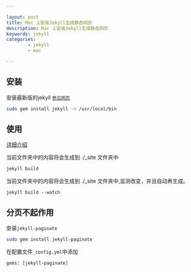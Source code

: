 ```yaml
---

layout: post
title: Mac 上安装Jekyll生成静态网页
description: Mac 上安装Jekyll生成静态网页
keywords: jekyll
categories: 
        - jekyll
        - mac

---
```


## 安装

安装最新版的jekyll [`参见网页`](http://jekyllcn.com/docs/installation/) 
 
```bash
sudo gem install jekyll -n /usr/local/bin
```

## 使用

[详细介绍](http://jekyllcn.com/docs/usage/)

当前文件夹中的内容将会生成到 ./_site 文件夹中

```bash
jekyll build
```

当前文件夹中的内容将会生成到 ./_site 文件夹中,监测改变，并且自动再生成。

```
jekyll build --watch
```

## 分页不起作用

安装`jekyll-paginate`

```bash
sudo gem install jekyll-paginate
```

在配置文件`_config.yml`中添加

```
gems: [jekyll-paginate]
```






